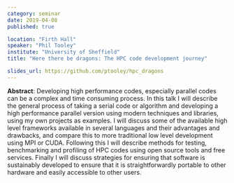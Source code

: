 ```yaml
---
category: seminar
date: 2019-04-08
published: true

location: "Firth Hall"
speaker: "Phil Tooley"
institute: "University of Sheffield"
title: "Here there be dragons: The HPC code development journey"

slides_url: https://github.com/ptooley/hpc_dragons
---
```


**Abstract**: Developing high performance codes, especially parallel codes can be a complex and
time consuming process. In this talk I will describe the general process of taking a serial code or
algorithm and developing a high performance parallel version using modern techniques and libraries,
using my own projects as examples. I will discuss some of the available high level frameworks
available in several languages and their advantages and drawbacks, and compare this to more
traditional low level development using MPI or CUDA. Following this I will describe methods for
testing, benchmarking and profiling of HPC codes using open source tools and free services. Finally
I will discuss strategies for ensuring that software is sustainably developed to ensure that it is
straightforwardly portable to other hardware and easily accessible to other users.
